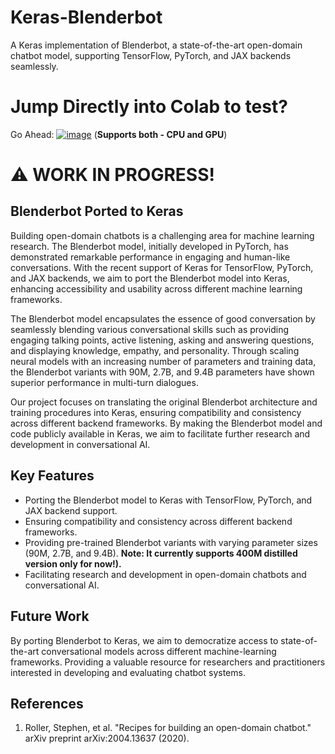 # Keras-Blenderbot
A Keras implementation of Blenderbot, a state-of-the-art open-domain chatbot model, supporting TensorFlow, PyTorch, and JAX backends seamlessly.

# Jump Directly into Colab to test? 
Go Ahead: [![image](https://github.com/abhaskumarsinha/Keras-Blenderbot/assets/31654395/3180ef9d-879c-43b6-880f-5ecfcb0da4be)](https://colab.research.google.com/github/abhaskumarsinha/Keras-Blenderbot/blob/main/Keras_Blenderbot.ipynb) (**Supports both - CPU and GPU**)


# ⚠️ WORK IN PROGRESS!

## Blenderbot Ported to Keras
Building open-domain chatbots is a challenging area for machine learning research. The Blenderbot model, initially developed in PyTorch, has demonstrated remarkable performance in engaging and human-like conversations. With the recent support of Keras for TensorFlow, PyTorch, and JAX backends, we aim to port the Blenderbot model into Keras, enhancing accessibility and usability across different machine learning frameworks.

The Blenderbot model encapsulates the essence of good conversation by seamlessly blending various conversational skills such as providing engaging talking points, active listening, asking and answering questions, and displaying knowledge, empathy, and personality. Through scaling neural models with an increasing number of parameters and training data, the Blenderbot variants with 90M, 2.7B, and 9.4B parameters have shown superior performance in multi-turn dialogues.

Our project focuses on translating the original Blenderbot architecture and training procedures into Keras, ensuring compatibility and consistency across different backend frameworks. By making the Blenderbot model and code publicly available in Keras, we aim to facilitate further research and development in conversational AI.


## Key Features
- Porting the Blenderbot model to Keras with TensorFlow, PyTorch, and JAX backend support.
- Ensuring compatibility and consistency across different backend frameworks.
- Providing pre-trained Blenderbot variants with varying parameter sizes (90M, 2.7B, and 9.4B). **Note: It currently supports 400M distilled version only for now!).**
- Facilitating research and development in open-domain chatbots and conversational AI.

## Future Work

By porting Blenderbot to Keras, we aim to democratize access to state-of-the-art conversational models across different machine-learning frameworks.
Providing a valuable resource for researchers and practitioners interested in developing and evaluating chatbot systems.

## References
1. Roller, Stephen, et al. "Recipes for building an open-domain chatbot." arXiv preprint arXiv:2004.13637 (2020).
